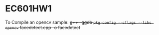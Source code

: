 # EC601HW1
To Compile an opencv sample: ~~~~g++ -ggdb `pkg-config --cflags --libs opencv` facedetect.cpp -o facedetect~~~~
